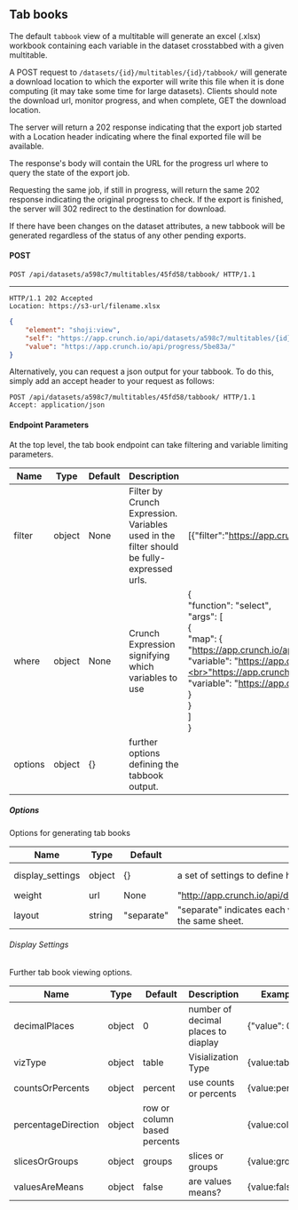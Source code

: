 ## Tab books

The default `tabbook` view of a multitable will generate an excel (.xlsx) workbook 
containing each variable in the dataset crosstabbed with a given multitable. 

A POST request to `/datasets/{id}/multitables/{id}/tabbook/` will generate a download 
location to which the exporter will write this file when it is done computing 
(it may take some time for large datasets). Clients should note the download url, 
monitor progress, and when complete, GET the download location.
 
The server will return a 202 response indicating that the export job started with
a Location header indicating where the final exported file will be available.

The response's body will contain the URL for the progress url where to query
the state of the export job.

Requesting the same job, if still in progress, will return the same 202 response 
indicating the original progress to check. If the export is finished, the server
will 302 redirect to the destination for download.

If there have been changes on the dataset attributes, a new tabbook will be
generated regardless of the status of any other pending exports.
 

#### POST

```http
POST /api/datasets/a598c7/multitables/45fd58/tabbook/ HTTP/1.1
```

----


```http
HTTP/1.1 202 Accepted
Location: https://s3-url/filename.xlsx
```

```json
{
    "element": "shoji:view",
    "self": "https://app.crunch.io/api/datasets/a598c7/multitables/{id}/tabbook/",
    "value": "https://app.crunch.io/api/progress/5be83a/"
}
```

Alternatively, you can request a json output for your tabbook.  To do this, simply
add an accept header to your request as follows:

```http
POST /api/datasets/a598c7/multitables/45fd58/tabbook/ HTTP/1.1
Accept: application/json
```

#### Endpoint Parameters

At the top level, the tab book endpoint can take filtering and variable limiting parameters.

Name | Type | Default | Description | Example
------ | ---- | ------- | ----------- | ------------- 
filter | object | None | Filter by Crunch Expression.  Variables used in the filter should be fully-expressed urls. | [{"filter":"https://app.crunch.io/api/datasets/45fc0d5ca0a945dab7d05444efa3310a/filters/5f14133582f34b8b85b408830f4b4a9b/"}]
where  | object | None | Crunch Expression signifying which variables to use |{<br>"function": "select",<br>"args": [<br>{<br>"map": {<br>"https://app.crunch.io/api/datasets/45fc0d5ca0a945dab7d05444efa3310a/variables/000004/": {<br>"variable": "https://app.crunch.io/api/datasets/45fc0d5ca0a945dab7d05444efa3310a/variables/000004/"<br>},<br>"https://app.crunch.io/api/datasets/45fc0d5ca0a945dab7d05444efa3310a/variables/000003/": {<br>"variable": "https://app.crunch.io/api/datasets/45fc0d5ca0a945dab7d05444efa3310a/variables/000003/"<br>}<br>}<br>}<br>]<br>}
options| object | {}| further options defining the tabbook output.



##### Options
Options for generating tab books

Name | Type | Default | Description | Example
------ | ---- | ------- | ----------- | ------------- 
display_settings | object | {} | a set of settings to define how the output should be displayed | See Below.
weight | url | None| "http://app.crunch.io/api/datasets/45fc0d5ca0a945dab7d05444efa3310a/variables/5f14133582f34b8b85b408830f4b4a9b/"
layout | string | "separate" | "separate" indicates each variable should hav it's own Sheet in the  xls spreadsheet.  "combined" indicates all output should be in the same sheet.| combined 


###### Display Settings

Further tab book viewing options.

Name | Type | Default | Description | Example
------ | ---- | ------- | ----------- | ------------- 
decimalPlaces| object | 0 | number of decimal places to diaplay| {"value": 0}
vizType| object |table|Visialization Type|{value:table},
countsOrPercents| object |percent| use counts or percents|{value:percent}
percentageDirection| object |row or column based percents||{value:colPct}
slicesOrGroups| object |groups| slices or groups |{value:groups}
valuesAreMeans| object |false| are values means? |{value:false}

